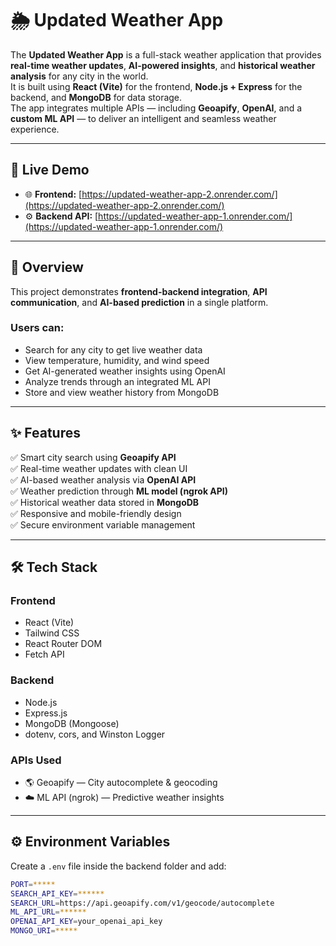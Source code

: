 # 🌦️ Updated Weather App

The **Updated Weather App** is a full-stack weather application that provides **real-time weather updates**, **AI-powered insights**, and **historical weather analysis** for any city in the world.  
It is built using **React (Vite)** for the frontend, **Node.js + Express** for the backend, and **MongoDB** for data storage.  
The app integrates multiple APIs — including **Geoapify**, **OpenAI**, and a **custom ML API** — to deliver an intelligent and seamless weather experience.

---

## 🚀 Live Demo

- 🌐 **Frontend:** [https://updated-weather-app-2.onrender.com/](https://updated-weather-app-2.onrender.com/)
- ⚙️ **Backend API:** [https://updated-weather-app-1.onrender.com/](https://updated-weather-app-1.onrender.com/)

---

## 🧭 Overview

This project demonstrates **frontend-backend integration**, **API communication**, and **AI-based prediction** in a single platform.

### Users can:

- Search for any city to get live weather data
- View temperature, humidity, and wind speed
- Get AI-generated weather insights using OpenAI
- Analyze trends through an integrated ML API
- Store and view weather history from MongoDB

---

## ✨ Features

✅ Smart city search using **Geoapify API**  
✅ Real-time weather updates with clean UI  
✅ AI-based weather analysis via **OpenAI API**  
✅ Weather prediction through **ML model (ngrok API)**  
✅ Historical weather data stored in **MongoDB**  
✅ Responsive and mobile-friendly design  
✅ Secure environment variable management

---

## 🛠️ Tech Stack

### **Frontend**

- React (Vite)
- Tailwind CSS
- React Router DOM
- Fetch API

### **Backend**

- Node.js
- Express.js
- MongoDB (Mongoose)
- dotenv, cors, and Winston Logger

### **APIs Used**

- 🌎 Geoapify — City autocomplete & geocoding
- ☁️ ML API (ngrok) — Predictive weather insights

---

## ⚙️ Environment Variables

Create a `.env` file inside the backend folder and add:

```bash
PORT=*****
SEARCH_API_KEY=******
SEARCH_URL=https://api.geoapify.com/v1/geocode/autocomplete
ML_API_URL=******
OPENAI_API_KEY=your_openai_api_key
MONGO_URI=*****

```
